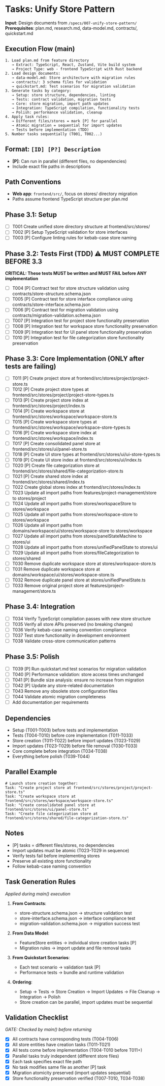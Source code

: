 # Tasks: Unify Store Pattern

**Input**: Design documents from `/specs/007-unify-store-pattern/`
**Prerequisites**: plan.md, research.md, data-model.md, contracts/, quickstart.md

## Execution Flow (main)

```
1. Load plan.md from feature directory
   → Extract: TypeScript, React, Zustand, Vite build system
   → Project Type: web - frontend TypeScript with Rust backend
2. Load design documents:
   → data-model.md: Store architecture with migration rules
   → contracts/: 3 schema files for validation
   → quickstart.md: Test scenarios for migration validation
3. Generate tasks by category:
   → Setup: store structure, dependencies, linting
   → Tests: contract validation, migration tests
   → Core: store migration, import path updates
   → Integration: TypeScript compilation, functionality tests
   → Polish: performance validation, cleanup
4. Apply task rules:
   → Different files/stores = mark [P] for parallel
   → Atomic migration = sequential for import updates
   → Tests before implementation (TDD)
5. Number tasks sequentially (T001, T002...)
```

## Format: `[ID] [P?] Description`

- **[P]**: Can run in parallel (different files, no dependencies)
- Include exact file paths in descriptions

## Path Conventions

- **Web app**: `frontend/src/`, focus on stores/ directory migration
- Paths assume frontend TypeScript structure per plan.md

## Phase 3.1: Setup

- [ ] T001 Create unified store directory structure at frontend/src/stores/
- [ ] T002 [P] Setup TypeScript validation for store interfaces
- [ ] T003 [P] Configure linting rules for kebab-case store naming

## Phase 3.2: Tests First (TDD) ⚠️ MUST COMPLETE BEFORE 3.3

**CRITICAL: These tests MUST be written and MUST FAIL before ANY implementation**

- [ ] T004 [P] Contract test for store structure validation using contracts/store-structure.schema.json
- [ ] T005 [P] Contract test for store interface compliance using contracts/store-interface.schema.json
- [ ] T006 [P] Contract test for migration validation using contracts/migration-validation.schema.json
- [ ] T007 [P] Integration test for project store functionality preservation
- [ ] T008 [P] Integration test for workspace store functionality preservation
- [ ] T009 [P] Integration test for UI panel store functionality preservation
- [ ] T010 [P] Integration test for file categorization store functionality preservation

## Phase 3.3: Core Implementation (ONLY after tests are failing)

- [ ] T011 [P] Create project store at frontend/src/stores/project/project-store.ts
- [ ] T012 [P] Create project store types at frontend/src/stores/project/project-store-types.ts
- [ ] T013 [P] Create project store index at frontend/src/stores/project/index.ts
- [ ] T014 [P] Create workspace store at frontend/src/stores/workspace/workspace-store.ts
- [ ] T015 [P] Create workspace store types at frontend/src/stores/workspace/workspace-store-types.ts
- [ ] T016 [P] Create workspace store index at frontend/src/stores/workspace/index.ts
- [ ] T017 [P] Create consolidated panel store at frontend/src/stores/ui/panel-store.ts
- [ ] T018 [P] Create UI store types at frontend/src/stores/ui/ui-store-types.ts
- [ ] T019 [P] Create UI store index at frontend/src/stores/ui/index.ts
- [ ] T020 [P] Create file categorization store at frontend/src/stores/shared/file-categorization-store.ts
- [ ] T021 [P] Create shared store index at frontend/src/stores/shared/index.ts
- [ ] T022 Create global stores index at frontend/src/stores/index.ts
- [ ] T023 Update all import paths from features/project-management/store to stores/project
- [ ] T024 Update all import paths from stores/workspaceStore to stores/workspace
- [ ] T025 Update all import paths from stores/workspace-store to stores/workspace
- [ ] T026 Update all import paths from domains/workspace/ui/stores/workspace-store to stores/workspace
- [ ] T027 Update all import paths from stores/panelStateMachine to stores/ui
- [ ] T028 Update all import paths from stores/unifiedPanelState to stores/ui
- [ ] T029 Update all import paths from stores/fileCategorization to stores/shared
- [ ] T030 Remove duplicate workspace store at stores/workspace-store.ts
- [ ] T031 Remove duplicate workspace store at domains/workspace/ui/stores/workspace-store.ts
- [ ] T032 Remove duplicate panel store at stores/unifiedPanelState.ts
- [ ] T033 Remove original project store at features/project-management/store.ts

## Phase 3.4: Integration

- [ ] T034 Verify TypeScript compilation passes with new store structure
- [ ] T035 Verify all store APIs preserved (no breaking changes)
- [ ] T036 Verify kebab-case naming convention compliance
- [ ] T037 Test store functionality in development environment
- [ ] T038 Validate cross-store communication patterns

## Phase 3.5: Polish

- [ ] T039 [P] Run quickstart.md test scenarios for migration validation
- [ ] T040 [P] Performance validation: store access times unchanged
- [ ] T041 [P] Bundle size analysis: ensure no increase from migration
- [ ] T042 [P] Update any store-related documentation
- [ ] T043 Remove any obsolete store configuration files
- [ ] T044 Validate atomic migration completeness
- [ ] Add documentation per requirements

## Dependencies

- Setup (T001-T003) before tests and implementation
- Tests (T004-T010) before core implementation (T011-T033)
- Store creation (T011-T022) before import updates (T023-T029)
- Import updates (T023-T029) before file removal (T030-T033)
- Core complete before integration (T034-T038)
- Everything before polish (T039-T044)

## Parallel Example

```
# Launch store creation together:
Task: "Create project store at frontend/src/stores/project/project-store.ts"
Task: "Create workspace store at frontend/src/stores/workspace/workspace-store.ts"
Task: "Create consolidated panel store at frontend/src/stores/ui/panel-store.ts"
Task: "Create file categorization store at frontend/src/stores/shared/file-categorization-store.ts"
```

## Notes

- [P] tasks = different files/stores, no dependencies
- Import updates must be atomic (T023-T029 in sequence)
- Verify tests fail before implementing stores
- Preserve all existing store functionality
- Follow kebab-case naming convention

## Task Generation Rules

_Applied during main() execution_

1. **From Contracts**:

   - store-structure.schema.json → structure validation test
   - store-interface.schema.json → interface compliance test
   - migration-validation.schema.json → migration success test

2. **From Data Model**:

   - FeatureStore entities → individual store creation tasks [P]
   - Migration rules → import update and file removal tasks

3. **From Quickstart Scenarios**:

   - Each test scenario → validation task [P]
   - Performance tests → bundle and runtime validation

4. **Ordering**:
   - Setup → Tests → Store Creation → Import Updates → File Cleanup → Integration → Polish
   - Store creation can be parallel, import updates must be sequential

## Validation Checklist

_GATE: Checked by main() before returning_

- [x] All contracts have corresponding tests (T004-T006)
- [x] All store entities have creation tasks (T011-T021)
- [x] All tests come before implementation (T004-T010 before T011+)
- [x] Parallel tasks truly independent (different store files)
- [x] Each task specifies exact file path
- [x] No task modifies same file as another [P] task
- [x] Migration atomicity preserved (import updates sequential)
- [x] Store functionality preservation verified (T007-T010, T034-T038)
